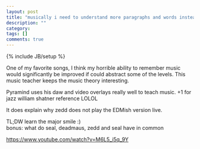 ```yaml
---
layout: post
title: "musically i need to understand more paragraphs and words instead of letters"
description: ""
category: 
tags: []
comments: true
---
```

{% include JB/setup %}

One of my favorite songs, I think my horrible ability to remember music would significantly be improved if could abstract some of the levels.  This music teacher keeps the music theory interesting.

Pyramind uses his daw and video overlays really well to teach music.  +1 for jazz william shatner reference LOLOL
  
It does explain why zedd does not play the EDMish version live.
  
TL;DW learn the major smile  :)  
bonus: what do seal, deadmaus, zedd and seal have in common
  
  
<https://www.youtube.com/watch?v=M6L5_i5q_9Y>
